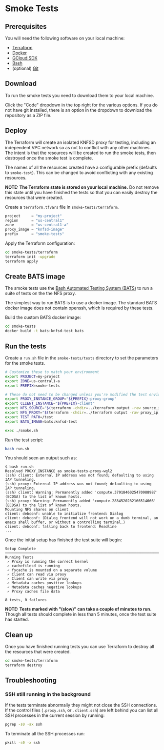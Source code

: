 # Smoke Tests

## Prerequisites

You will need the following software on your local machine:

* [Terraform](https://www.terraform.io/)
* [Docker](https://www.docker.com/)
* [GCloud SDK](https://cloud.google.com/sdk/docs/install)
* [Bash](https://www.gnu.org/software/bash/)
* (optional) [Git](https://github.com/git-guides/install-git)

## Download

To run the smoke tests you need to download them to your local machine.

Click the "Code" dropdown in the top right for the various options. If you do not have git installed, there is an option in the dropdown to download the repository as a ZIP file.

## Deploy

The Terraform will create an isolated KNFSD proxy for testing, including an independent VPC network so as not to conflict with any other machines. The intent is that the resources will be created to run the smoke tests, then destroyed once the smoke test is complete.

The names of all the resources created have a configurable prefix (defaults to `smoke-test`). This can be changed to avoid conflicting with any existing resources.

**NOTE: The Terraform state is stored on your local machine.** Do not remove this state until you have finished the tests so that you can easily destroy the resources that were created.

Create a `terraform.tfvars` file in `smoke-tests/terraform`.

```terraform
project     = "my-project"
region      = "us-central1"
zone        = "us-central1-a"
proxy_image = "knfsd-image"
prefix      = "smoke-tests"
```

Apply the Terraform configuration:

```bash
cd smoke-tests/terraform
terraform init -upgrade
terraform apply
```

## Create BATS image

The smoke tests use the [Bash Automated Testing System (BATS)](https://github.com/bats-core/bats-core) to run a suite of tests on the the NFS proxy.

The simplest way to run BATS is to use a docker image. The standard BATS docker image does not contain openssh, which is required by these tests.

Build the custom BATS docker image:

```bash
cd smoke-tests
docker build -t bats:knfsd-test bats
```

## Run the tests

Create a `run.sh` file in the `smoke-tests/tests` directory to set the parameters for the smoke tests.

```bash
# Customize these to match your environment
export PROJECT=my-project
export ZONE=us-central1-a
export PREFIX=smoke-tests

# These do not need to be changed unless you're modified the test environment
export PROXY_INSTANCE_GROUP="${PREFIX}-proxy-group"
export CLIENT_INSTANCE="${PREFIX}-client"
export NFS_SOURCE="$(terraform -chdir=../terraform output -raw source_ip)":/files
export NFS_PROXY="$(terraform -chdir=../terraform output -raw proxy_ip)":/files
export TEST_PATH=/test
export BATS_IMAGE=bats:knfsd-test

exec ./smoke.sh
```

Run the test script:

```bash
bash run.sh
```

You should seen an output such as:

```text
$ bash run.sh
Resolved PROXY_INSTANCE as smoke-tests-proxy-wgl2
(ssh) client: External IP address was not found; defaulting to using IAP tunneling.
(ssh) proxy: External IP address was not found; defaulting to using IAP tunneling.
(ssh) client: Warning: Permanently added 'compute.3791846025470988987' (ECDSA) to the list of known hosts.
(ssh) proxy: Warning: Permanently added 'compute.2834520282166514666' (ECDSA) to the list of known hosts.
Mounting NFS shares on client
client: debconf: unable to initialize frontend: Dialog
client: debconf: (Dialog frontend will not work on a dumb terminal, an emacs shell buffer, or without a controlling terminal.)
client: debconf: falling back to frontend: Readline
...
```

Once the initial setup has finished the test suite will begin:

```text
Setup Complete
───────────────────────────────────────────────────────────────────────
Running Tests
 ✓ Proxy is running the correct kernel
 ✓ cachefilesd is running
 ✓ fscache is mounted on a separate volume
 ✓ Client can read via proxy
 ✓ Client can write via proxy
 ✓ Metadata caches positive lookups
 ✓ Metadata caches negative lookups
 ✓ Proxy caches file data

8 tests, 0 failures
```

**NOTE: Tests marked with "(slow)" can take a couple of minutes to run.** Though all tests should complete in less than 5 minutes, once the test suite has started.

## Clean up

Once you have finished running tests you can use Terraform to destroy all the resources that were created.

```bash
cd smoke-tests/terraform
terraform destroy
```

## Troubleshooting

### SSH still running in the background

If the tests terminate abnormally they might not close the SSH connections. If the control files (`.proxy.ssh`, or `.client.ssh`) are left behind you can list all SSH processes in the current session by running:

```bash
pgrep -s0 -ax ssh
```

To terminate all the SSH processes run:

```bash
pkill -s0 -x ssh
```
